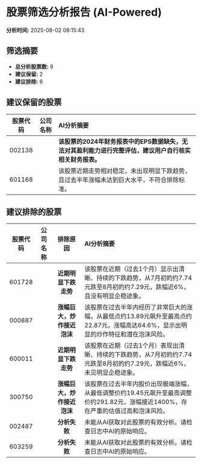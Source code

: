 # 股票筛选分析报告 (AI-Powered)

**分析时间:** 2025-08-02 08:15:43

## 筛选摘要

- **总分析股票数:** 8
- **建议保留:** 2
- **建议排除:** 6

## 建议保留的股票

| 股票代码 | 公司名称 | AI分析摘要 |
|:---:|:---:|:---|
| 002138 |  | **该股票的2024年财务报表中的EPS数据缺失，无法对其盈利能力进行完整评估，建议用户自行核实相关财务报表。** |
| 601168 |  | 该股票近期走势相对稳定，未出现明显下跌趋势，且过去半年涨幅未达到巨大水平，不符合排除标准。 |

## 建议排除的股票

| 股票代码 | 公司名称 | 排除原因 | AI分析摘要 |
|:---:|:---:|:---:|:---|
| 601728 |  | **近期明显下跌走势** | 该股票在近期（过去1个月）显示出清晰、持续的下跌趋势，从7月初的约7.74元跌至8月初的约7.29元，跌幅近6%，且没有明显企稳迹象。 |
| 000887 |  | **涨幅巨大，炒作接近泡沫** | 该股票在过去半年内经历了非常巨大的涨幅，从最低点约13.89元飙升至最高点约22.87元，涨幅高达64.6%，显示出明显的炒作特征和潜在泡沫风险。 |
| 600011 |  | **近期明显下跌走势** | 该股票在近期（过去1个月）表现出清晰、持续的下跌趋势，从7月初的约7.74元跌至8月初的约7.29元，跌幅近6%，未见明显企稳迹象。 |
| 300750 |  | **涨幅巨大，炒作接近泡沫** | 该股票在过去半年内股价出现极端涨幅，从最低调整价约19.45元飙升至最高调整价约291.82元，涨幅接近1400%，存在严重的估值过高和泡沫风险。 |
| 002487 |  | **分析失败** | 未能从AI获取对此股票的有效分析。请检查日志中AI的原始响应。 |
| 603259 |  | **分析失败** | 未能从AI获取对此股票的有效分析。请检查日志中AI的原始响应。 |
